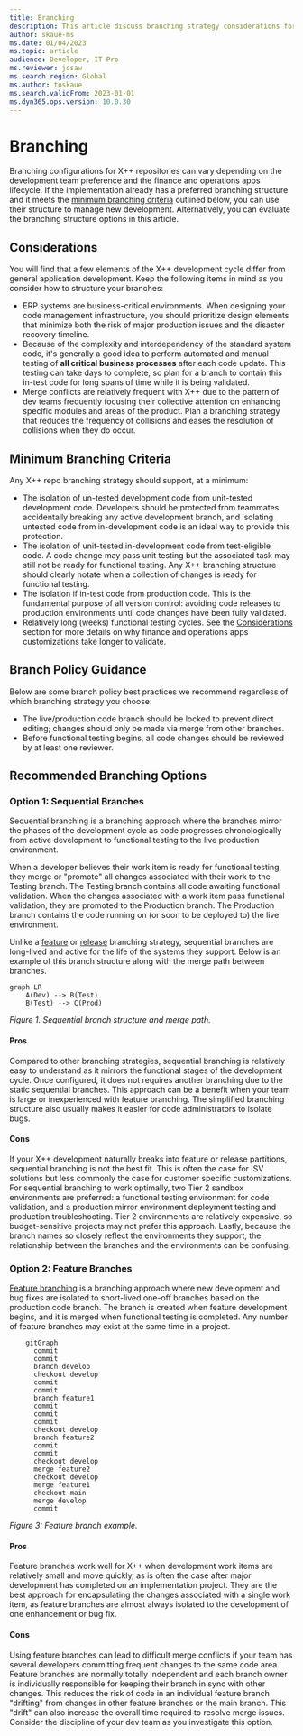 ```yaml
---
title: Branching
description: This article discuss branching strategy considerations for X++ development.
author: skaue-ms
ms.date: 01/04/2023
ms.topic: article
audience: Developer, IT Pro
ms.reviewer: josaw
ms.search.region: Global
ms.author: toskaue
ms.search.validFrom: 2023-01-01
ms.dyn365.ops.version: 10.0.30
---
```

# Branching

Branching configurations for X++ repositories can vary depending on the development team preference and the finance and operations apps lifecycle. If the implementation already has a preferred branching structure and it meets the [minimum branching criteria](#minimum-branching-criteria) outlined below, you can use their structure to manage new development. Alternatively, you can evaluate the branching structure options in this article.

## Considerations

You will find that a few elements of the X++ development cycle differ from general application development. Keep the following items in mind as you consider how to structure your branches:

- ERP systems are business-critical environments. When designing your code management infrastructure, you should prioritize design elements that minimize both the risk of major production issues and the disaster recovery timeline.
- Because of the complexity and interdependency of the standard system code, it's generally a good idea to perform automated and manual testing of **all critical business processes** after each code update. This testing can take days to complete, so plan for a branch to contain this in-test code for long spans of time while it is being validated.
- Merge conflicts are relatively frequent with X++ due to the pattern of dev teams frequently focusing their collective attention on enhancing specific modules and areas of the product. Plan a branching strategy that reduces the frequency of collisions and eases the resolution of collisions when they do occur.

## Minimum Branching Criteria

Any X++ repo branching strategy should support, at a minimum:

- The isolation of un-tested development code from unit-tested development code. Developers should be protected from teammates accidentally breaking any active development branch, and isolating untested code from in-development code is an ideal way to provide this protection.
- The isolation of unit-tested in-development code from test-eligible code. A code change may pass unit testing but the associated task may still not be ready for functional testing. Any X++ branching structure should clearly notate when a collection of changes is ready for functional testing.
- The isolation if in-test code from production code. This is the fundamental purpose of all version control: avoiding code releases to production environments until code changes have been fully validated.
- Relatively long (weeks) functional testing cycles. See the [Considerations](#considerations) section for more details on why finance and operations apps customizations take longer to validate.

## Branch Policy Guidance

Below are some branch policy best practices we recommend regardless of which branching strategy you choose:

- The live/production code branch should be locked to prevent direct editing; changes should only be made via merge from other branches.
- Before functional testing begins, all code changes should be reviewed by at least one reviewer.

## Recommended Branching Options

### Option 1: Sequential Branches

Sequential branching is a branching approach where the branches mirror the phases of the development cycle as code progresses chronologically from active development to functional testing to the live production environment.

When a developer believes their work item is ready for functional testing, they merge or "promote" all changes associated with their work to the Testing branch. The Testing branch contains all code awaiting functional validation. When the changes associated with a work item pass functional validation, they are promoted to the Production branch. The Production branch contains the code running on (or soon to be deployed to) the live environment.

Unlike a [feature](/azure/devops/repos/git/git-branching-guidance?view=azure-devops&preserve-view=true#use-feature-branches-for-your-work) or [release](/azure/devops/repos/git/git-branching-guidance?view=azure-devops&preserve-view=true#use-feature-branches-for-your-work) branching strategy, sequential branches are long-lived and active for the life of the systems they support. Below is an example of this branch structure along with the merge path between branches.

```mermaid
graph LR
    A(Dev) --> B(Test)
    B(Test) --> C(Prod)
```

*Figure 1. Sequential branch structure and merge path.*

#### Pros

Compared to other branching strategies, sequential branching is relatively easy to understand as it mirrors the functional stages of the development cycle. Once configured, it does not requires another branching due to the static sequential branches. This approach can be a benefit when your team is large or inexperienced with feature branching. The simplified branching structure also usually makes it easier for code administrators to isolate bugs.

#### Cons

If your X++ development naturally breaks into feature or release partitions, sequential branching is not the best fit. This is often the case for ISV solutions but less commonly the case for customer specific customizations. For sequential branching to work optimally, two Tier 2 sandbox environments are preferred: a functional testing environment for code validation, and a production mirror environment deployment testing and production troubleshooting. Tier 2 environments are relatively expensive, so budget-sensitive projects may not prefer this approach. Lastly, because the branch names so closely reflect the environments they support, the relationship between the branches and the environments can be confusing.

### Option 2: Feature Branches

[Feature branching](/azure/devops/repos/git/git-branching-guidance?view=azure-devops&preserve-view=true#use-feature-branches-for-your-work) is a branching approach where new development and bug fixes are isolated to short-lived one-off branches based on the production code branch. The branch is created when feature development begins, and it is merged when functional testing is completed. Any number of feature branches may exist at the same time in a project.

```mermaid
    gitGraph
      commit
      commit
      branch develop
      checkout develop
      commit
      commit
      branch feature1
      commit
      commit
      commit
      checkout develop
      branch feature2
      commit
      commit
      checkout develop
      merge feature2
      checkout develop
      merge feature1
      checkout main
      merge develop
      commit
```

*Figure 3: Feature branch example.*

#### Pros

Feature branches work well for X++ when development work items are relatively small and move quickly, as is often the case after major development has completed on an implementation project. They are the best approach for encapsulating the changes associated with a single work item, as feature branches are almost always isolated to the development of one enhancement or bug fix.

#### Cons

Using feature branches can lead to difficult merge conflicts if your team has several developers committing frequent changes to the same code area. Feature branches are normally totally independent and each branch owner is individually responsible for keeping their branch in sync with other changes. This reduces the risk of code in an individual feature branch "drifting" from changes in other feature branches or the main branch. This "drift" can also increase the overall time required to resolve merge issues. Consider the discipline of your dev team as you investigate this option.
